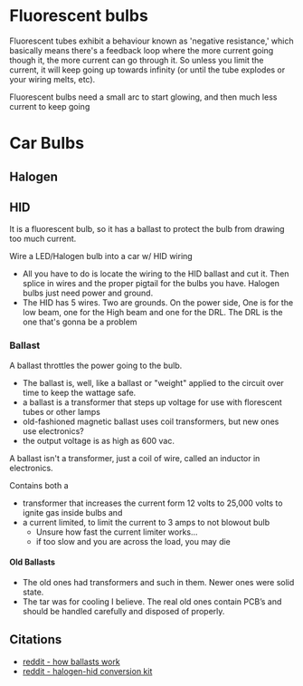 # Fluorescent bulbs

Fluorescent tubes exhibit a behaviour known as 'negative resistance,' which basically means there's a feedback loop where the more current going though it, the more current can go through it. So unless you limit the current, it will keep going up towards infinity (or until the tube explodes or your wiring melts, etc). 

Fluorescent bulbs need a small arc to start glowing, and then much less current to keep going

# Car Bulbs

## Halogen

## HID

It is a fluorescent bulb, so it has a ballast to protect the bulb from drawing too much current. 

Wire a LED/Halogen bulb into a car w/ HID wiring

- All you have to do is locate the wiring to the HID ballast and cut it. Then splice in wires and the proper pigtail for the bulbs you have. Halogen bulbs just need power and ground.
- The HID has 5 wires. Two are grounds. On the power side, One is for the low beam, one for the High beam and one for the DRL. The DRL is the one that's gonna be a problem


### Ballast

A ballast throttles the power going to the bulb.

- The ballast is, well, like a ballast or "weight" applied to the circuit over time to keep the wattage safe.
- a ballast is a transformer that steps up voltage for use with florescent tubes or other lamps
- old-fashioned magnetic ballast uses coil transformers, but new ones use electronics?
- the output voltage is as high as 600 vac. 

A ballast isn't a transformer, just a coil of wire, called an inductor in electronics.


Contains both a 

- transformer that increases the current form 12 volts to 25,000 volts to ignite gas inside bulbs and
- a current limited, to limit the current to 3 amps to not blowout bulb
    - Unsure how fast the current limiter works...
    - if too slow and you are across the load, you may die

#### Old Ballasts

- The old ones had transformers and such in them. Newer ones were solid state.
- The tar was for cooling I believe. The real old ones contain PCB’s and should be handled carefully and disposed of properly.


## Citations

- [reddit - how ballasts work](https://www.reddit.com/r/electricians/comments/tg8b85/how_does_a_ballast_workand_other_questions/)
- [reddit - halogen-hid conversion kit](https://www.reddit.com/r/MechanicAdvice/comments/1bfq2ro/hid_to_halogen_conversion_kit/)